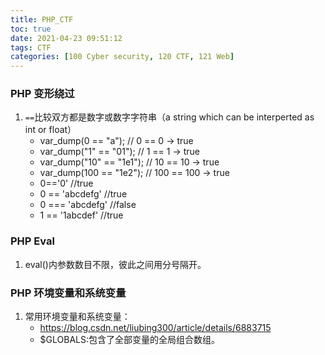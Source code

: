 ```yaml
---
title: PHP_CTF
toc: true
date: 2021-04-23 09:51:12
tags: CTF
categories: [100 Cyber security, 120 CTF, 121 Web]
---
```


### PHP 变形绕过
1. `==`比较双方都是数字或数字字符串（a string which can be interperted as int or float）
    * var_dump(0 == "a"); // 0 == 0 -> true
    * var_dump("1" == "01"); // 1 == 1 -> true
    * var_dump("10" == "1e1"); // 10 == 10 -> true
    * var_dump(100 == "1e2"); // 100 == 100 -> true
    * 0=='0' //true
    * 0 == 'abcdefg' //true
    * 0 === 'abcdefg' //false
    * 1 == '1abcdef' //true

### PHP Eval
1. eval()内参数数目不限，彼此之间用分号隔开。

### PHP 环境变量和系统变量
1. 常用环境变量和系统变量：
    * https://blog.csdn.net/liubing300/article/details/6883715
    * $GLOBALS:包含了全部变量的全局组合数组。
